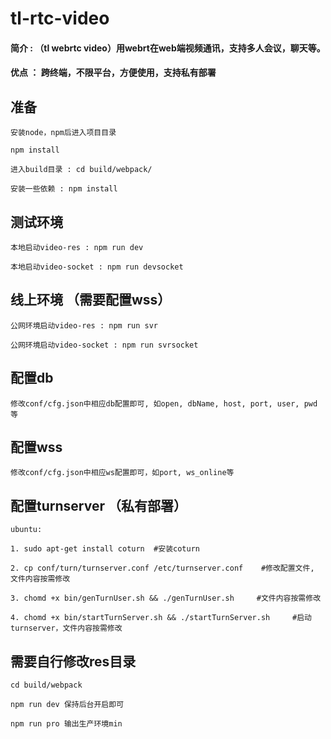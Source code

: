 # tl-rtc-video

#### 简介 : （tl webrtc video）用webrt在web端视频通讯，支持多人会议，聊天等。
#### 优点 ： 跨终端，不限平台，方便使用，支持私有部署


## 准备

    安装node，npm后进入项目目录

    npm install

    进入build目录 : cd build/webpack/  

    安装一些依赖 : npm install

## 测试环境 

    本地启动video-res : npm run dev

    本地启动video-socket : npm run devsocket

## 线上环境 （需要配置wss）

    公网环境启动video-res : npm run svr 

    公网环境启动video-socket : npm run svrsocket


## 配置db

    修改conf/cfg.json中相应db配置即可, 如open, dbName, host, port, user, pwd 等


## 配置wss

    修改conf/cfg.json中相应ws配置即可，如port, ws_online等


## 配置turnserver （私有部署）

    ubuntu:

    1. sudo apt-get install coturn  #安装coturn 

    2. cp conf/turn/turnserver.conf /etc/turnserver.conf    #修改配置文件, 文件内容按需修改

    3. chomd +x bin/genTurnUser.sh && ./genTurnUser.sh     #文件内容按需修改

    4. chomd +x bin/startTurnServer.sh && ./startTurnServer.sh     #启动turnserver，文件内容按需修改


## 需要自行修改res目录

    cd build/webpack 

    npm run dev 保持后台开启即可

    npm run pro 输出生产环境min